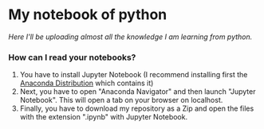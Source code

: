 # My notebook of python
*Here I'll be uploading almost all the knowledge I am learning from python.*

### How can I read your notebooks?
1. You have to install Jupyter Notebook (I recommend installing first the [Anaconda Distribution](https://www.anaconda.com/distribution/) which contains it)
2. Next, you have to open "Anaconda Navigator" and then launch "Jupyter Notebook". This will open a tab on your browser on localhost.
3. Finally, you have to download my repository as a Zip and open the files with the extension ".ipynb" with Jupyter Notebook.
